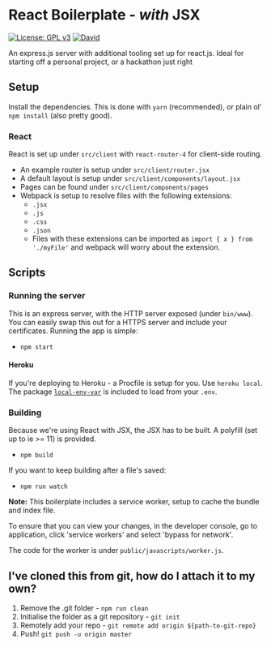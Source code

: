 # React Boilerplate - _with_ JSX

[![License: GPL v3](https://img.shields.io/badge/License-GPL%20v3-blue.svg)](https://www.gnu.org/licenses/gpl-3.0) [![David](https://img.shields.io/david/hjfitz/boilerplate-react.svg)]()

An express.js server with additional tooling set up for react.js. Ideal for starting off a personal project, or a hackathon just right


## Setup
Install the dependencies. This is done with `yarn` (recommended), or plain ol' `npm install` (also pretty good).

### React
React is set up under `src/client` with `react-router-4` for client-side routing. 

- An example router is setup under `src/client/router.jsx`
- A default layout is setup under `src/client/components/layout.jsx`
- Pages can be found under `src/client/components/pages`
- Webpack is setup to resolve files with the following extensions:
  - `.jsx`
  - `.js`
  - `.css`
  - `.json`
  - Files with these extensions can be imported as `import { x } from './myFile'` and webpack will worry about the extension.

## Scripts

### Running the server
This is an express server, with the HTTP server exposed (under `bin/www`). You can easily swap this out for a HTTPS server and include your certificates. Running the app is simple:

- `npm start`

#### Heroku

If you're deploying to Heroku - a Procfile is setup for you. Use `heroku local`. The package [`local-env-var`](https://www.npmjs.com/package/local-env-var) is included to load from your `.env`.

### Building
Because we're using React with JSX, the JSX has to be built. A polyfill (set up to ie >= 11) is provided.

- `npm build`

If you want to keep building after a file's saved:

- `npm run watch`


**Note:** This boilerplate includes a service worker, setup to cache the bundle and index file. 

To ensure that you can view your changes, in the developer console, go to application, click 'service workers' and select 'bypass for network'.

The code for the worker is under `public/javascripts/worker.js`. 

## I've cloned this from git, how do I attach it to my own?

1. Remove the .git folder - `npm run clean`
2. Initialise the folder as a git repository - `git init`
3. Remotely add your repo - `git remote add origin ${path-to-git-repo}`
4. Push! `git push -u origin master`
